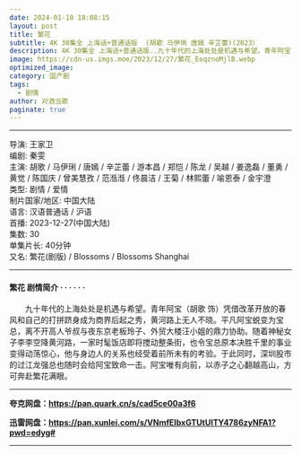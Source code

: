 ```yaml
---
date: 2024-01-10 18:08:15
layout: post
title: 繁花
subtitle: 4K 30集全 上海话+普通话版  (胡歌 马伊琍 唐嫣 辛芷蕾)(2023）
description: 4K 30集全 上海话+普通话版..九十年代的上海处处是机遇与希望。青年阿宝（胡歌 饰）凭借改革开放的春风和自己的打拼跻身成为商界后起之秀，黄河路上无人不晓。平凡阿宝蜕变为宝总，离不开高人爷叔与夜东京老板玲子、外贸大楼汪小姐的鼎力协助...
image: https://cdn-us.imgs.moe/2023/12/27/繁花_EoqznoMjlB.webp
optimized_image: 
category: 国产剧
tags:
  - 剧情
author: 对酒当歌
paginate: true
---
```


---

导演: 王家卫  
编剧: 秦雯  
主演: 胡歌 / 马伊琍 / 唐嫣 / 辛芷蕾 / 游本昌 / 郑恺 / 陈龙 / 吴越 / 姜逸磊 / 董勇 / 黄觉 / 陈国庆 / 曾美慧孜 / 范湉湉 / 佟晨洁 / 王菊 / 林熙蕾 / 喻恩泰 / 金宇澄  
类型: 剧情 / 爱情  
制片国家/地区: 中国大陆  
语言: 汉语普通话 / 沪语  
首播: 2023-12-27(中国大陆)  
集数: 30  
单集片长: 40分钟  
又名: 繁花(剧版) / Blossoms / Blossoms Shanghai  

---

#### 繁花 剧情简介 · · · · · ·

　　九十年代的上海处处是机遇与希望。青年阿宝（胡歌 饰）凭借改革开放的春风和自己的打拼跻身成为商界后起之秀，黄河路上无人不晓。平凡阿宝蜕变为宝总，离不开高人爷叔与夜东京老板玲子、外贸大楼汪小姐的鼎力协助。随着神秘女子李李空降黄河路，一家时髦饭店即将搅动整条街，也令宝总原本决胜千里的事业变得动荡惊心，他与身边人的关系也经受着前所未有的考验。于此同时，深圳股市的过江龙强总也随时会给阿宝致命一击。阿宝唯有向前，以赤子之心翻越高山，方可奔赴繁花满眼。

---

**夸克网盘：<https://pan.quark.cn/s/cad5ce00a3f6>**

**迅雷网盘：<https://pan.xunlei.com/s/VNmfEIbxGTUtUITY4786zyNFA1?pwd=edyg#>**

---
